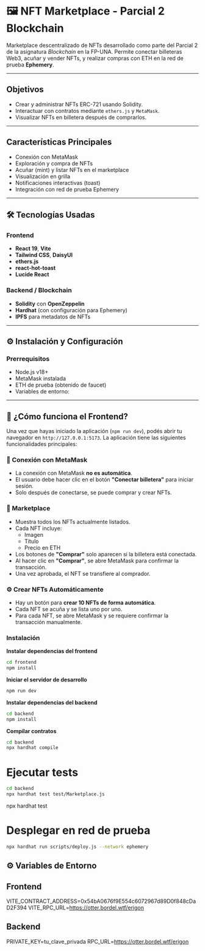 # 🖼️ NFT Marketplace - Parcial 2 Blockchain

Marketplace descentralizado de NFTs desarrollado como parte del Parcial 2 de la asignatura *Blockchain* en la FP-UNA. Permite conectar billeteras Web3, acuñar y vender NFTs, y realizar compras con ETH en la red de prueba **Ephemery**.

---

## Objetivos

- Crear y administrar NFTs ERC-721 usando Solidity.
- Interactuar con contratos mediante `ethers.js` y `MetaMask`.
- Visualizar NFTs en billetera después de comprarlos.

---

## Características Principales

- Conexión con MetaMask
- Exploración y compra de NFTs
- Acuñar (mint) y listar NFTs en el marketplace
- Visualización en grilla
- Notificaciones interactivas (toast)
- Integración con red de prueba Ephemery

---

## 🛠️ Tecnologías Usadas

### Frontend
- **React 19**, **Vite**
- **Tailwind CSS**, **DaisyUI**
- **ethers.js**
- **react-hot-toast**
- **Lucide React**

### Backend / Blockchain
- **Solidity** con **OpenZeppelin**
- **Hardhat** (con configuración para Ephemery)
- **IPFS** para metadatos de NFTs

---

## ⚙️ Instalación y Configuración

### Prerrequisitos

- Node.js v18+
- MetaMask instalada
- ETH de prueba (obtenido de faucet)
- Variables de entorno:

---

## 🧭 ¿Cómo funciona el Frontend?

Una vez que hayas iniciado la aplicación (`npm run dev`), podés abrir tu navegador en `http://127.0.0.1:5173`. La aplicación tiene las siguientes funcionalidades principales:

### 🔐 Conexión con MetaMask
- La conexión con MetaMask **no es automática**.
- El usuario debe hacer clic en el botón **"Conectar billetera"** para iniciar sesión.
- Solo después de conectarse, se puede comprar y crear NFTs.

### 🏪 Marketplace
- Muestra todos los NFTs actualmente listados.
- Cada NFT incluye:
  - Imagen
  - Título
  - Precio en ETH
- Los botones de **"Comprar"** solo aparecen si la billetera está conectada.
- Al hacer clic en **"Comprar"**, se abre MetaMask para confirmar la transacción.
- Una vez aprobada, el NFT se transfiere al comprador.


### ⚙️ Crear NFTs Automáticamente
- Hay un botón para **crear 10 NFTs de forma automática**.
- Cada NFT se acuña y se lista uno por uno.
- Para cada NFT, se abre MetaMask y se requiere confirmar la transacción manualmente.


### Instalación

**Instalar dependencias del frontend**
```bash
cd frontend
npm install
```

**Iniciar el servidor de desarrollo**
```bash
npm run dev
```

**Instalar dependencias del backend**
```bash
cd backend
npm install
```

**Compilar contratos**
```bash
cd backend
npx hardhat compile
```

# Ejecutar tests
```bash
cd backend
npx hardhat test test/Marketplace.js
```
npx hardhat test

# Desplegar en red de prueba
```bash
npx hardhat run scripts/deploy.js --network ephemery
```

## ⚙️ Variables de Entorno

## Frontend
VITE_CONTRACT_ADDRESS=0x54bA0676f9E554c6072967d89D0f848cDaD2F394
VITE_RPC_URL=https://otter.bordel.wtf/erigon

## Backend
PRIVATE_KEY=tu_clave_privada
RPC_URL=https://otter.bordel.wtf/erigon


